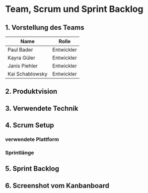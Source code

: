 # Team, Scrum und Sprint Backlog


## 1. Vorstellung des Teams

| Name            | Rolle |
| --------------- | ----- |
| Paul Bader      | Entwickler      |
| Kayra Güler     | Entwickler      |
| Janis Piehler   | Entwickler      |
| Kai Schablowsky | Entwickler      |


## 2. Produktvision


## 3. Verwendete Technik


## 4. Scrum Setup

### verwendete Plattform

### Sprintlänge


## 5. Sprint Backlog

## 6. Screenshot vom Kanbanboard